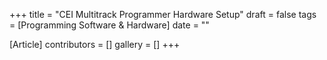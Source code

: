 +++
title = "CEI Multitrack Programmer Hardware Setup"
draft = false
tags = [Programming Software & Hardware]
date = ""

[Article]
contributors = []
gallery = []
+++